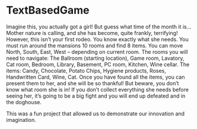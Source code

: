# TextBasedGame

Imagine this, you actually got a girl! But guess what time of the month it is… Mother nature is calling, and she has become, quite frankly, terrifying! However, this isn’t your first rodeo. You know exactly what she needs. You must run around the mansions 10 rooms and find 8 items. You can move North, South, East, West – depending on current room. The rooms you will need to navigate: The Ballroom (starting location), Game room, Lavatory, Cat room, Bedroom, Library, Basement, PC room, Kitchen, Wine cellar. The items: Candy, Chocolate, Potato Chips, Hygiene products, Roses, Handwritten Card, Wine, Cat. Once you have found all the items, you can present them to her, and she will be so thankful! But beware, you don’t know what room she is in! If you don’t collect everything she needs before seeing her, it’s going to be a big fight and you will end up defeated and in the doghouse. 

This was a fun project that allowed us to demonstrate our innovation and imagination. 
